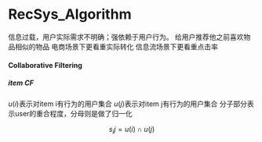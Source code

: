 # RecSys_Algorithm

信息过载，用户实际需求不明确；强依赖于用户行为。
给用户推荐他之前喜欢物品相似的物品
电商场景下更看重实际转化
信息流场景下更看重点击率

#### Collaborative Filtering
##### item CF

$u(i)$表示对item i有行为的用户集合
$u(j)$表示对item j有行为的用户集合
分子部分表示user的重合程度，分母则是做了归一化

$$s_ij = {u(i)\cap u(j)}$$

